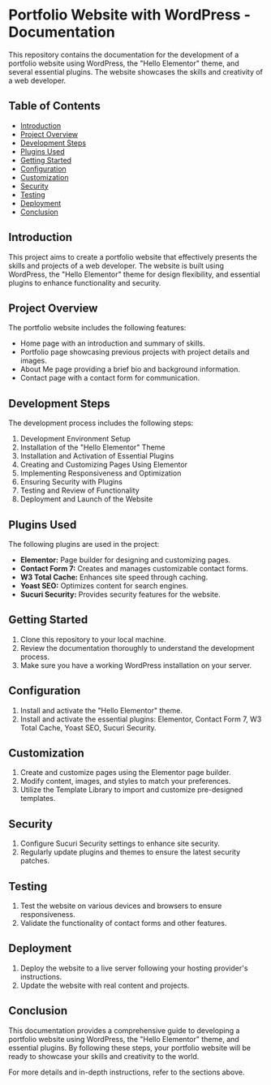 # Portfolio Website with WordPress - Documentation

This repository contains the documentation for the development of a portfolio website using WordPress, the "Hello Elementor" theme, and several essential plugins. The website showcases the skills and creativity of a web developer.

## Table of Contents

- [Introduction](#introduction)
- [Project Overview](#project-overview)
- [Development Steps](#development-steps)
- [Plugins Used](#plugins-used)
- [Getting Started](#getting-started)
- [Configuration](#configuration)
- [Customization](#customization)
- [Security](#security)
- [Testing](#testing)
- [Deployment](#deployment)
- [Conclusion](#conclusion)

## Introduction

This project aims to create a portfolio website that effectively presents the skills and projects of a web developer. The website is built using WordPress, the "Hello Elementor" theme for design flexibility, and essential plugins to enhance functionality and security.

## Project Overview

The portfolio website includes the following features:

- Home page with an introduction and summary of skills.
- Portfolio page showcasing previous projects with project details and images.
- About Me page providing a brief bio and background information.
- Contact page with a contact form for communication.

## Development Steps

The development process includes the following steps:

1. Development Environment Setup
2. Installation of the "Hello Elementor" Theme
3. Installation and Activation of Essential Plugins
4. Creating and Customizing Pages Using Elementor
5. Implementing Responsiveness and Optimization
6. Ensuring Security with Plugins
7. Testing and Review of Functionality
8. Deployment and Launch of the Website

## Plugins Used

The following plugins are used in the project:

- **Elementor:** Page builder for designing and customizing pages.
- **Contact Form 7:** Creates and manages customizable contact forms.
- **W3 Total Cache:** Enhances site speed through caching.
- **Yoast SEO:** Optimizes content for search engines.
- **Sucuri Security:** Provides security features for the website.

## Getting Started

1. Clone this repository to your local machine.
2. Review the documentation thoroughly to understand the development process.
3. Make sure you have a working WordPress installation on your server.

## Configuration

1. Install and activate the "Hello Elementor" theme.
2. Install and activate the essential plugins: Elementor, Contact Form 7, W3 Total Cache, Yoast SEO, Sucuri Security.

## Customization

1. Create and customize pages using the Elementor page builder.
2. Modify content, images, and styles to match your preferences.
3. Utilize the Template Library to import and customize pre-designed templates.

## Security

1. Configure Sucuri Security settings to enhance site security.
2. Regularly update plugins and themes to ensure the latest security patches.

## Testing

1. Test the website on various devices and browsers to ensure responsiveness.
2. Validate the functionality of contact forms and other features.

## Deployment

1. Deploy the website to a live server following your hosting provider's instructions.
2. Update the website with real content and projects.

## Conclusion

This documentation provides a comprehensive guide to developing a portfolio website using WordPress, the "Hello Elementor" theme, and essential plugins. By following these steps, your portfolio website will be ready to showcase your skills and creativity to the world.

For more details and in-depth instructions, refer to the sections above.
